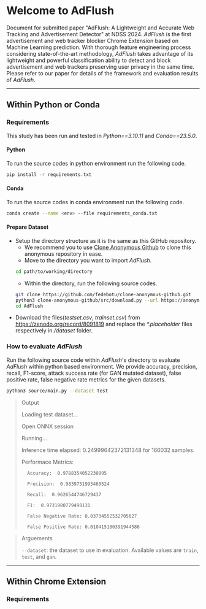 # Welcome to AdFlush

Document for submitted paper "AdFlush: A Lightweight and Accurate Web Tracking and Advertisement Detector" at NDSS 2024. 
*AdFlush* is the first advertisement and web tracker blocker Chrome Extension based on Machine Learning prediction. With thorough feature engineering process considering state-of-the-art methodology, *AdFlush* takes advantage of its lightweight and powerful classification ability to detect and block advertisement and web trackers preserving user privacy in the same time. Please refer to our paper for details of the framework and evaluation results of *AdFlush*.
<hr>

## Within Python or Conda
### Requirements
This study has been run and tested in *Python==3.10.11* and *Conda==23.5.0*. 
#### Python
To run the source codes in python environment run the following code.
```bash
pip install -r requirements.txt
```
#### Conda
To run the source codes in conda environment run the following code.
```bash
conda create --name <env> --file requirements_conda.txt
```
#### Prepare Dataset
- Setup the directory structure as it is the same as this GitHub repository.
    - We recommend you to use <a href="https://github.com/fedebotu/clone-anonymous-github">Clone Anonymous Github</a> to clone this anonymous repository in ease. 
    - Move to the directory you want to import *AdFlush*. 
    ```bash
    cd path/to/working/directory
    ```
    - Within the directory, run the following source codes. 
    ```bash
    git clone https://github.com/fedebotu/clone-anonymous-github.git
    python3 clone-anonymous-github/src/download.py --url https://anonymous.4open.science/r/AdFlush-93D1 --save_dir AdFlush
    cd AdFlush
    ```
- Download the files(*testset.csv*, *trainset.csv*) from https://zenodo.org/record/8091819 and replace the *\*.placeholder* files respectively in */dataset* folder. 

### How to evaluate *AdFlush*
Run the following source code within *AdFlush*'s directory to evaluate *AdFlush* within python based environment. We provide accuracy, precision, recall, F1-score, attack success rate (for GAN mutated dataset), false positive rate, false negative rate metrics for the given datasets. 
```bash
python3 source/main.py --dataset test
```
> Output
> 
> Loading test dataset...
>
> Open ONNX session
>
> Running...
>
> Inference time elapsed:  0.24999642372131348 for  166032  samples.
>
> Performace Metrics:
>
>       Accuracy:  0.9788354052230895
>
>       Precision:  0.9839751993460524
>
>       Recall:  0.9626544746729437
>
>       F1:  0.9731980779498131
>
>       False Negative Rate: 0.03734552532705627
>
>       False Positive Rate: 0.010415100391944586
>

> Arguements
>
> `--dataset`: the dataset to use in evaluation. Available values are `train`, `test`, and `gan`.

<hr>

## Within Chrome Extension
### Requirements
